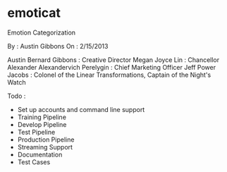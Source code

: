 emoticat
========

Emotion Categorization

By : Austin Gibbons
On : 2/15/2013

Austin Bernard Gibbons : Creative Director
Megan Joyce Lin : Chancellor
Alexander Alexandervich Perelygin : Chief Marketing Officer
Jeff Power Jacobs : Colonel of the Linear Transformations, Captain of the Night's Watch

Todo :

  - Set up accounts and command line support
  - Training Pipeline
  - Develop Pipeline
  - Test Pipeline
  - Production Pipeline
  - Streaming Support
  - Documentation
  - Test Cases
